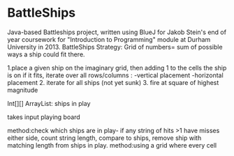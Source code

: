 # BattleShips
Java-based Battleships project, written using BlueJ for Jakob Stein's end of year coursework for "Introduction to Programming" module at Durham University in 2013. 
BattleShips Strategy:
Grid of numbers= sum of possible ways a ship could fit there. 

1.place a given ship on the imaginary grid, then adding 1 to the cells the ship is on if it fits, iterate over all rows/columns : -vertical placement -horizontal placement
2. iterate for all ships (not yet sunk)
3. fire at square of highest magnitude


Int[][]
ArrayList: ships in play

takes input playing board

method:check which ships are in play- if any string of hits >1 have misses either side, count string length, compare to ships, remove ship with matching length from ships in play.
method:using a grid where every cell
